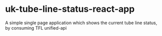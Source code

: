 # uk-tube-line-status-react-app
A simple single page application which shows the current tube line status, by consuming  TFL unified-api
